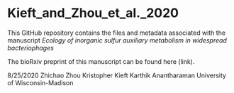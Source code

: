 # Kieft_and_Zhou_et_al._2020

This GitHub repository contains the files and metadata associated with the manuscript _Ecology of inorganic sulfur auxiliary metabolism in widespread bacteriophages_

The bioRxiv preprint of this manuscript can be found here (link). 

8/25/2020
Zhichao Zhou
Kristopher Kieft
Karthik Anantharaman
University of Wisconsin-Madison

